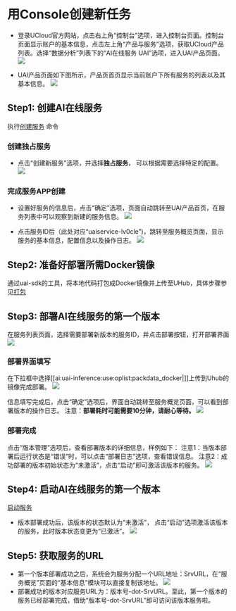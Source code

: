 

# 用Console创建新任务

  * 登录UCloud官方网站，点击右上角“控制台”选项，进入控制台页面。控制台页面显示账户的基本信息，点击左上角“产品与服务”选项，获取UCloud产品列表。选择“数据分析”列表下的“AI在线服务 UAI”选项，进入UAI产品页面。
![](ai/uai-inference/images/use/oplist/create/create_1.png)

  * UAI产品页面如下图所示，产品页首页显示当前账户下所有服务的列表以及其基本信息。
![](ai/uai-inference/images/use/oplist/create/create_2.png)

## Step1: 创建AI在线服务

执行[创建服务](/uai-inference/use/oplist/create) 命令

### 创建独占服务

  * 点击“创建新服务”选项，并选择**独占服务**， 可以根据需要选择特定的配置。
![](ai/uai-inference/images/use/new/create-gpu.png) 

### 完成服务APP创建

  * 设置好服务的信息后，点击“确定”选项，页面自动跳转至UAI产品首页，在服务列表中可以观察到新建的服务信息。
![](ai/uai-inference/images/use/oplist/create/create_4.png) 


  * 点击服务ID后（此处对应“uaiservice-lv0cle”)，跳转至服务概览页面，显示服务的基本信息，配置信息以及操作日志。
![](ai/uai-inference/images/use/oplist/create/create_5.png)


## Step2: 准备好部署所需Docker镜像

通过uai-sdk的工具，将本地代码打包成Docker镜像并上传至UHub，具体步骤参见[打包](uai-inference/use/oplist/packdata_docker)


## Step3: 部署AI在线服务的第一个版本
在服务列表页面，选择需要部署新版本的服务ID，并点击部署按钮，打开部署界面 
![](ai/uai-inference/images/use/oplist/deploydocker待部署.png)

### 部署界面填写
在下拉框中选择[[ai:uai-inference:use:oplist:packdata_docker|]]上传到Uhub的镜像完成部署。
![](ai/uai-inference/images/use/new/deoloy-image.png)

信息填写完成后，点击“确定”选项后，界面自动跳转至服务概览页面，可以看到部署版本的操作日志。
注意：**部署耗时可能需要10分钟，请耐心等待。** 
![](ai/uai-inference/images/use/oplist/deploydocker部署中.png) 

### 部署完成
点击“版本管理”选项后，查看部署版本的详细信息，样例如下：
注意1：当版本部署后运行状态是“错误”时，可以点击“部署日志”选项，查看错误信息。
注意2：成功部署的版本初始状态为“未激活”，点击“启动”即可激活该版本的服务。
![](ai/uai-inference/images/use/oplist/deploydocker代码包部署完成.png) 

## Step4: 启动AI在线服务的第一个版本
[启动服务](/uai-inference/use/oplist/start) 

  * 版本部署成功后，该版本的状态默认为“未激活”， 点击“启动”选项激活该版本的服务，此时版本状态变更为“已激活”。
![](ai/uai-inference/images/use/graydeploy/start未激活.png)

## Step5: 获取服务的URL

  * 第一个版本部署成功之后，系统会为服务分配一个URL地址：SrvURL，在“服务概览”页面的“基本信息”模块可以直接复制该地址。
![](ai/uai-inference/images/use/new/cp_srv_url.png)
  * 部署成功的版本对应服务URL为：版本号-dot-SrvURL。至此，第一个版本的服务已经部署完成，借助“版本号-dot-SrvURL”即可访问该版本服务啦。


